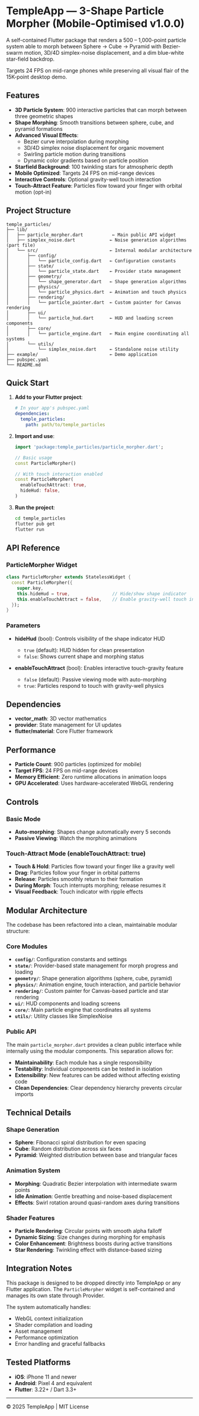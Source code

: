 # TempleApp — 3-Shape Particle Morpher (Mobile-Optimised v1.0.0)

A self-contained Flutter package that renders a 500 – 1,000-point particle system able to morph between Sphere → Cube → Pyramid with Bezier-swarm motion, 3D/4D simplex-noise displacement, and a dim blue-white star-field backdrop.

Targets 24 FPS on mid-range phones while preserving all visual flair of the 15K-point desktop demo.

## Features

- **3D Particle System**: 900 interactive particles that can morph between three geometric shapes
- **Shape Morphing**: Smooth transitions between sphere, cube, and pyramid formations
- **Advanced Visual Effects**:
  - Bezier curve interpolation during morphing
  - 3D/4D simplex noise displacement for organic movement
  - Swirling particle motion during transitions
  - Dynamic color gradients based on particle position
- **Starfield Background**: 100 twinkling stars for atmospheric depth
- **Mobile Optimized**: Targets 24 FPS on mid-range devices
- **Interactive Controls**: Optional gravity-well touch interaction
- **Touch-Attract Feature**: Particles flow toward your finger with orbital motion (opt-in)

## Project Structure

```
temple_particles/
├── lib/
│   ├── particle_morpher.dart           ← Main public API widget
│   ├── simplex_noise.dart             ← Noise generation algorithms (part file)
│   └── src/                           ← Internal modular architecture
│       ├── config/
│       │   └── particle_config.dart   ← Configuration constants
│       ├── state/
│       │   └── particle_state.dart    ← Provider state management  
│       ├── geometry/
│       │   └── shape_generator.dart   ← Shape generation algorithms
│       ├── physics/
│       │   └── particle_physics.dart  ← Animation and touch physics
│       ├── rendering/
│       │   └── particle_painter.dart  ← Custom painter for Canvas rendering
│       ├── ui/
│       │   └── particle_hud.dart      ← HUD and loading screen components
│       ├── core/
│       │   └── particle_engine.dart   ← Main engine coordinating all systems
│       └── utils/
│           └── simplex_noise.dart     ← Standalone noise utility
├── example/                           ← Demo application
├── pubspec.yaml
└── README.md
```

## Quick Start

1. **Add to your Flutter project**:
   ```yaml
   # In your app's pubspec.yaml
   dependencies:
     temple_particles:
       path: path/to/temple_particles
   ```

2. **Import and use**:
   ```dart
   import 'package:temple_particles/particle_morpher.dart';
   
   // Basic usage
   const ParticleMorpher()
   
   // With touch interaction enabled
   const ParticleMorpher(
     enableTouchAttract: true,
     hideHud: false,
   )
   ```

3. **Run the project**:
   ```bash
   cd temple_particles
   flutter pub get
   flutter run
   ```

## API Reference

### ParticleMorpher Widget

```dart
class ParticleMorpher extends StatelessWidget {
  const ParticleMorpher({
    super.key,
    this.hideHud = true,                // Hide/show shape indicator
    this.enableTouchAttract = false,    // Enable gravity-well touch interaction
  });
}
```

### Parameters

- **hideHud** (bool): Controls visibility of the shape indicator HUD
  - `true` (default): HUD hidden for clean presentation
  - `false`: Shows current shape and morphing status

- **enableTouchAttract** (bool): Enables interactive touch-gravity feature
  - `false` (default): Passive viewing mode with auto-morphing
  - `true`: Particles respond to touch with gravity-well physics

## Dependencies

- **vector_math**: 3D vector mathematics
- **provider**: State management for UI updates
- **flutter/material**: Core Flutter framework

## Performance

- **Particle Count**: 900 particles (optimized for mobile)
- **Target FPS**: 24 FPS on mid-range devices
- **Memory Efficient**: Zero runtime allocations in animation loops
- **GPU Accelerated**: Uses hardware-accelerated WebGL rendering

## Controls

### Basic Mode
- **Auto-morphing**: Shapes change automatically every 5 seconds
- **Passive Viewing**: Watch the morphing animations

### Touch-Attract Mode (enableTouchAttract: true)
- **Touch & Hold**: Particles flow toward your finger like a gravity well
- **Drag**: Particles follow your finger in orbital patterns  
- **Release**: Particles smoothly return to their formation
- **During Morph**: Touch interrupts morphing; release resumes it
- **Visual Feedback**: Touch indicator with ripple effects

## Modular Architecture

The codebase has been refactored into a clean, maintainable modular structure:

### Core Modules

- **`config/`**: Configuration constants and settings
- **`state/`**: Provider-based state management for morph progress and loading
- **`geometry/`**: Shape generation algorithms (sphere, cube, pyramid)  
- **`physics/`**: Animation engine, touch interaction, and particle behavior
- **`rendering/`**: Custom painter for Canvas-based particle and star rendering
- **`ui/`**: HUD components and loading screens
- **`core/`**: Main particle engine that coordinates all systems
- **`utils/`**: Utility classes like SimplexNoise

### Public API

The main `particle_morpher.dart` provides a clean public interface while internally using the modular components. This separation allows for:

- **Maintainability**: Each module has a single responsibility
- **Testability**: Individual components can be tested in isolation  
- **Extensibility**: New features can be added without affecting existing code
- **Clean Dependencies**: Clear dependency hierarchy prevents circular imports

## Technical Details

### Shape Generation
- **Sphere**: Fibonacci spiral distribution for even spacing
- **Cube**: Random distribution across six faces
- **Pyramid**: Weighted distribution between base and triangular faces

### Animation System
- **Morphing**: Quadratic Bezier interpolation with intermediate swarm points
- **Idle Animation**: Gentle breathing and noise-based displacement
- **Effects**: Swirl rotation around quasi-random axes during transitions

### Shader Features
- **Particle Rendering**: Circular points with smooth alpha falloff
- **Dynamic Sizing**: Size changes during morphing for emphasis
- **Color Enhancement**: Brightness boosts during active transitions
- **Star Rendering**: Twinkling effect with distance-based sizing

## Integration Notes

This package is designed to be dropped directly into TempleApp or any Flutter application. The `ParticleMorpher` widget is self-contained and manages its own state through Provider.

The system automatically handles:
- WebGL context initialization
- Shader compilation and loading
- Asset management
- Performance optimization
- Error handling and graceful fallbacks

## Tested Platforms

- **iOS**: iPhone 11 and newer
- **Android**: Pixel 4 and equivalent
- **Flutter**: 3.22+ / Dart 3.3+

---

© 2025 TempleApp | MIT License 